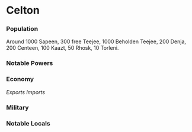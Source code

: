 # Celton

### Population
Around 1000 Sapeen, 300 free Teejee, 1000 Beholden Teejee, 200 Denja, 200 Centeen, 100 Kaazt, 50 Rhosk, 10 Torleni.

### Notable Powers

### Economy
*Exports*
*Imports*
### Military

### Notable Locals
